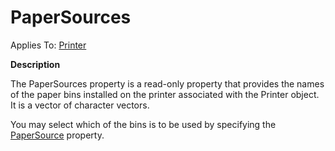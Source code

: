 




<h1 class="heading"><span class="name">PaperSources</span></h1>

Applies To: [Printer](../a-z/printer.md)


**Description**


The PaperSources property is a read-only property that provides the names of the paper bins installed on the printer associated with the Printer object. It is a vector of character vectors.


You may select which of the bins is to be used by specifying the [PaperSource](../a-z/papersource.md) property.



